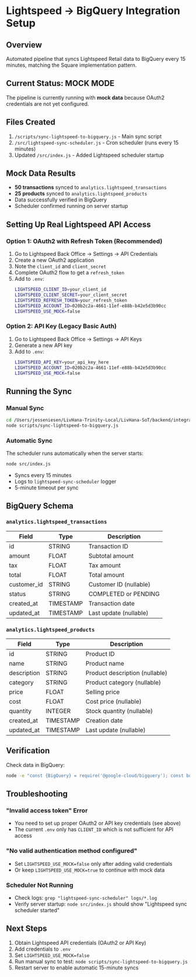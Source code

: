 # Lightspeed → BigQuery Integration Setup

## Overview
Automated pipeline that syncs Lightspeed Retail data to BigQuery every 15 minutes, matching the Square implementation pattern.

## Current Status: MOCK MODE
The pipeline is currently running with **mock data** because OAuth2 credentials are not yet configured.

## Files Created
1. `/scripts/sync-lightspeed-to-bigquery.js` - Main sync script
2. `/src/lightspeed-sync-scheduler.js` - Cron scheduler (runs every 15 minutes)
3. Updated `/src/index.js` - Added Lightspeed scheduler startup

## Mock Data Results
- **50 transactions** synced to `analytics.lightspeed_transactions`
- **25 products** synced to `analytics.lightspeed_products`
- Data successfully verified in BigQuery
- Scheduler confirmed running on server startup

## Setting Up Real Lightspeed API Access

### Option 1: OAuth2 with Refresh Token (Recommended)
1. Go to Lightspeed Back Office → Settings → API Credentials
2. Create a new OAuth2 application
3. Note the `client_id` and `client_secret`
4. Complete OAuth2 flow to get a `refresh_token`
5. Add to `.env`:
   ```bash
   LIGHTSPEED_CLIENT_ID=your_client_id
   LIGHTSPEED_CLIENT_SECRET=your_client_secret
   LIGHTSPEED_REFRESH_TOKEN=your_refresh_token
   LIGHTSPEED_ACCOUNT_ID=020b2c2a-4661-11ef-e88b-b42e5d3b90cc
   LIGHTSPEED_USE_MOCK=false
   ```

### Option 2: API Key (Legacy Basic Auth)
1. Go to Lightspeed Back Office → Settings → API Keys
2. Generate a new API key
3. Add to `.env`:
   ```bash
   LIGHTSPEED_API_KEY=your_api_key_here
   LIGHTSPEED_ACCOUNT_ID=020b2c2a-4661-11ef-e88b-b42e5d3b90cc
   LIGHTSPEED_USE_MOCK=false
   ```

## Running the Sync

### Manual Sync
```bash
cd /Users/jesseniesen/LivHana-Trinity-Local/LivHana-SoT/backend/integration-service
node scripts/sync-lightspeed-to-bigquery.js
```

### Automatic Sync
The scheduler runs automatically when the server starts:
```bash
node src/index.js
```
- Syncs every 15 minutes
- Logs to `lightspeed-sync-scheduler` logger
- 5-minute timeout per sync

## BigQuery Schema

### `analytics.lightspeed_transactions`
| Field | Type | Description |
|-------|------|-------------|
| id | STRING | Transaction ID |
| amount | FLOAT | Subtotal amount |
| tax | FLOAT | Tax amount |
| total | FLOAT | Total amount |
| customer_id | STRING | Customer ID (nullable) |
| status | STRING | COMPLETED or PENDING |
| created_at | TIMESTAMP | Transaction date |
| updated_at | TIMESTAMP | Last update (nullable) |

### `analytics.lightspeed_products`
| Field | Type | Description |
|-------|------|-------------|
| id | STRING | Product ID |
| name | STRING | Product name |
| description | STRING | Product description (nullable) |
| category | STRING | Product category (nullable) |
| price | FLOAT | Selling price |
| cost | FLOAT | Cost price (nullable) |
| quantity | INTEGER | Stock quantity (nullable) |
| created_at | TIMESTAMP | Creation date |
| updated_at | TIMESTAMP | Last update (nullable) |

## Verification

Check data in BigQuery:
```bash
node -e "const {BigQuery} = require('@google-cloud/bigquery'); const bq = new BigQuery({projectId: 'reggieanddrodispensary'}); (async () => { const [txns] = await bq.dataset('analytics').table('lightspeed_transactions').query('SELECT COUNT(*) as count FROM \`reggieanddrodispensary.analytics.lightspeed_transactions\`'); const [prods] = await bq.dataset('analytics').table('lightspeed_products').query('SELECT COUNT(*) as count FROM \`reggieanddrodispensary.analytics.lightspeed_products\`'); console.log('Transactions:', txns[0].count); console.log('Products:', prods[0].count); })();"
```

## Troubleshooting

### "Invalid access token" Error
- You need to set up proper OAuth2 or API key credentials (see above)
- The current `.env` only has `CLIENT_ID` which is not sufficient for API access

### "No valid authentication method configured"
- Set `LIGHTSPEED_USE_MOCK=false` only after adding valid credentials
- Or keep `LIGHTSPEED_USE_MOCK=true` to continue with mock data

### Scheduler Not Running
- Check logs: `grep "lightspeed-sync-scheduler" logs/*.log`
- Verify server startup: `node src/index.js` should show "Lightspeed sync scheduler started"

## Next Steps
1. Obtain Lightspeed API credentials (OAuth2 or API Key)
2. Add credentials to `.env`
3. Set `LIGHTSPEED_USE_MOCK=false`
4. Run manual sync to test: `node scripts/sync-lightspeed-to-bigquery.js`
5. Restart server to enable automatic 15-minute syncs

<!-- Last verified: 2025-10-02 -->

<!-- Optimized: 2025-10-02 -->

<!-- Last updated: 2025-10-02 -->
